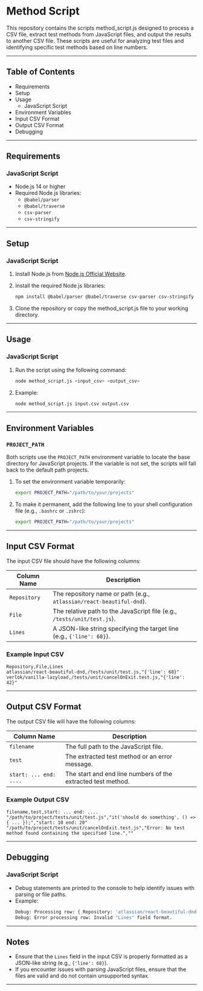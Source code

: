 # Method Script

This repository contains the scripts method_script.js designed to process a CSV file, extract test methods from JavaScript files, and output the results to another CSV file. These scripts are useful for analyzing test files and identifying specific test methods based on line numbers.

---

## Table of Contents
- Requirements
- Setup
- Usage
  - JavaScript Script
- Environment Variables
- Input CSV Format
- Output CSV Format
- Debugging

---

## Requirements

### JavaScript Script
- Node.js 14 or higher
- Required Node.js libraries:
  - `@babel/parser`
  - `@babel/traverse`
  - `csv-parser`
  - `csv-stringify`

---

## Setup

### JavaScript Script
1. Install Node.js from [Node.js Official Website](https://nodejs.org/).

2. Install the required Node.js libraries:
   ```bash
   npm install @babel/parser @babel/traverse csv-parser csv-stringify
   ```

3. Clone the repository or copy the method_script.js file to your working directory.

---

## Usage

### JavaScript Script
1. Run the script using the following command:
   ```bash
   node method_script.js <input_csv> <output_csv>
   ```

2. Example:
   ```bash
   node method_script.js input.csv output.csv
   ```

---

## Environment Variables

### `PROJECT_PATH`
Both scripts use the `PROJECT_PATH` environment variable to locate the base directory for JavaScript projects. If the variable is not set, the scripts will fall back to the default path projects.

1. To set the environment variable temporarily:
   ```bash
   export PROJECT_PATH="/path/to/your/projects"
   ```

2. To make it permanent, add the following line to your shell configuration file (e.g., `.bashrc` or `.zshrc`):
   ```bash
   export PROJECT_PATH="/path/to/your/projects"
   ```

---

## Input CSV Format

The input CSV file should have the following columns:

| Column Name       | Description                                                                 |
|--------------------|-----------------------------------------------------------------------------|
| `Repository`       | The repository name or path (e.g., `atlassian/react-beautiful-dnd`).       |
| `File`             | The relative path to the JavaScript file (e.g., `/tests/unit/test.js`).    |
| `Lines`            | A JSON-like string specifying the target line (e.g., `{'line': 68}`).     |

### Example Input CSV
```csv
Repository,File,Lines
atlassian/react-beautiful-dnd,/tests/unit/test.js,"{'line': 68}"
verlok/vanilla-lazyload,/tests/unit/cancelOnExit.test.js,"{'line': 42}"
```

---

## Output CSV Format

The output CSV file will have the following columns:

| Column Name              | Description                                                                 |
|---------------------------|-----------------------------------------------------------------------------|
| `filename`           | The full path to the JavaScript file.                                       |
| `test`               | The extracted test method or an error message.                             |
| `start: ... end: ....`| The start and end line numbers of the extracted test method.               |

### Example Output CSV
```csv
filename,test,start: ... end: ....
"/path/to/project/tests/unit/test.js","it('should do something', () => { ... });","start: 10 end: 20"
"/path/to/project/tests/unit/cancelOnExit.test.js","Error: No test method found containing the specified line.",""
```

---

## Debugging

### JavaScript Script
- Debug statements are printed to the console to help identify issues with parsing or file paths.
- Example:
  ```bash
  Debug: Processing row: { Repository: 'atlassian/react-beautiful-dnd', File: '/tests/unit/test.js', Lines: "{'line': 68}" }
  Debug: Error processing row: Invalid "Lines" field format.
  ```

---

## Notes
- Ensure that the `Lines` field in the input CSV is properly formatted as a JSON-like string (e.g., `{'line': 68}`).
- If you encounter issues with parsing JavaScript files, ensure that the files are valid and do not contain unsupported syntax.

---
